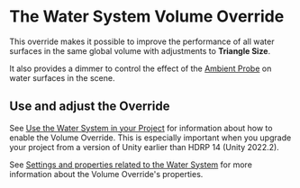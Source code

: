 # The Water System Volume Override

This override makes it possible to improve the performance of all water surfaces in the same global volume with adjustments to **Triangle Size**.

It also provides a dimmer to control the effect of the [Ambient Probe](https://docs.unity3d.com/2022.2/Documentation/ScriptReference/RenderSettings-ambientProbe.html) on water surfaces in the scene.

## Use and adjust the Override

See [Use the Water System in your Project](water-use-the-water-system-in-your-project.md) for information about how to enable the Volume Override. This is especially important when you upgrade your project from a version of Unity earlier than HDRP 14 (Unity 2022.2).

See [Settings and properties related to the Water System](settings-and-properties-related-to-the-water-system.md#watervoloverride) for more information about the Volume Override's properties.


